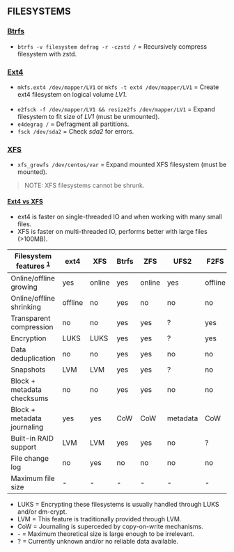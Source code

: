 
## FILESYSTEMS

### [Btrfs](https://btrfs.wiki.kernel.org/index.php/Main_Page)

- `btrfs -v filesystem defrag -r -czstd /` = Recursively compress filesystem with zstd.

### [Ext4](https://ext4.wiki.kernel.org/index.php/Main_Page)

- `mkfs.ext4 /dev/mapper/LV1` or `mkfs -t ext4 /dev/mapper/LV1` = Create ext4 filesystem on logical volume *LV1*.
<br><br>
- `e2fsck -f /dev/mapper/LV1 && resize2fs /dev/mapper/LV1` = Expand filesystem to fit size of *LV1* (must be unmounted).
- `e4degrag /`     = Defragment all partitions.
- `fsck /dev/sda2` = Check *sda2* for errors.

### [XFS](https://wiki.archlinux.org/index.php/XFS)

- `xfs_growfs /dev/centos/var` = Expand mounted XFS filesystem (must be mounted).

> NOTE: XFS filesystems cannot be shrunk.

#### [Ext4 vs XFS](https://unix.stackexchange.com/questions/467385/should-i-use-xfs-or-ext4)

- ext4 is faster on single-threaded IO and when working with many small files.
- XFS is faster on multi-threaded IO, performs better with large files (>100MB).


| Filesystem features <sup>[1]</sup> | ext4  | XFS  | Btrfs | ZFS  | UFS2   | F2FS  | NTFS   | bcachefs | FAT32 | exFAT |
|------------------------------------|-------|------|-------|------|--------|-------|------  |----------|-------|-------|
| Online/offline growing             | yes   |online| yes   |online| yes    |offline| yes    | ?        | no    | no    |
| Online/offline shrinking           |offline| no   | yes   | no   | no     | no    | yes    | ?        | no    | no    |
| Transparent compression            | no    | no   | yes   | yes  | ?      | yes   | yes    | yes      | no    | no    |
| Encryption                         | LUKS  | LUKS | yes   | yes  | ?      | yes   | yes    | yes      | no    | no    |
| Data deduplication                 | no    | no   | yes   | yes  | no     | no    | yes    | yes      | no    | no    |
| Snapshots                          | LVM   | LVM  | yes   | yes  | ?      | no    | no     | yes      | no    | no    |
| Block + metadata checksums         | no    | no   | yes   | yes  | no     | no    | no     | yes      | no    | no    |
| Block + metadata journaling        | yes   | yes  | CoW   | CoW  |metadata| CoW   |metadata| CoW      | no    | no    |
| Built-in RAID support              | LVM   | LVM  | yes   | yes  | no     | ?     | yes    | yes      | no    | no    |
| File change log                    | no    | yes  | no    | no   | no     | no    | yes    | no       | no    | no    |
| Maximum file size                  | -     | -    | -     | -    | -      | -     | -      | -        | 4GB   | -     |

- LUKS = Encrypting these filesystems is usually handled through LUKS and/or dm-crypt.
- LVM  = This feature is traditionally provided through LVM.
- CoW  = Journaling is superceded by copy-on-write mechanisms.
- \-   = Maximum theoretical size is large enough to be irrelevant.
- ?    = Currently unknown and/or no reliable data available.

[1]: https://www.tldp.org/LDP/sag/html/filesystems.html
